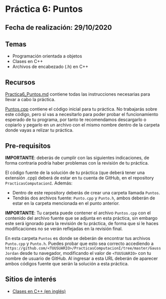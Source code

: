 # Práctica 6: Puntos

## Fecha de realización: 29/10/2020

## Temas
* Programación orientada a objetos
* Clases en C++
* Archivos de encabezado (.h) en C++

## Recursos

[Practica6_Puntos.md](Practica6_Puntos.md) contiene todas las instrucciones necesarias para llevar a cabo la práctica.

[Puntos.cpp](Puntos.cpp) contiene el código inicial para tu práctica. No trabajarás sobre este código, pero sí vas a necesitarlo para poder probar el funcionamiento esperado de tu programa, por tanto te recomendamos descargarlo o copiarlo y pegarlo en un archivo con el mismo nombre dentro de la carpeta donde vayas a relizar tu práctica.

## Pre-requisitos

**IMPORTANTE**: deberás de cumplir con las siguientes indicaciones, de forma contraria podría haber problemas con la revisión de tu práctica.

El código fuente de la solución de tu práctica (que deberá tener una extensión .cpp) deberá de estar en tu cuenta de GitHub, en el repository `PracticasComputacionI`. Además:
* Dentro de este repository deberás de crear una carpeta llamada `Puntos`.
* Tendrás dos archivos fuente: `Punto.cpp` y `Punto.h`, ambos deberán de estar en la carpeta mencionada en el punto anterior.

**IMPORTANTE**: Tu carpeta puede contener el archivo `Puntos.cpp` con el contenido del archivo fuente que se adjunta en esta práctica, sin embargo este será ignorado para la revisión de tu práctica, de forma que si le haces modificaciones no se verán reflejadas en la revisión final.

En esta carpeta `Puntos` es donde se deberán de encontrar tus archivos `Punto.cpp` y `Punto.h`. Puedes probar que esto sea correcto accediendo a `https://github.com/<TUUSUARIO>/PracticasComputacionI/tree/master/GaussJordan` desde tu navegador, modificando el valor de `<TUUSUARIO>` con tu nombre de usuario de GitHub. Al ingresar a esta URL deberán de aparecer ambos códigos fuente que serán la solución a esta práctica.

## Sitios de interés

* [Clases en C++ (en inglés)](http://www.cplusplus.com/doc/tutorial/classes/)
